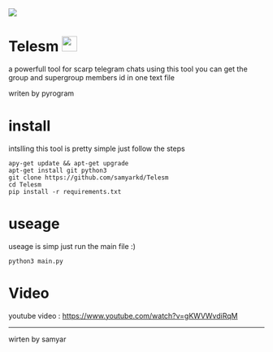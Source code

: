 <img align="center" style="marging: 0 50%;" src="https://media.giphy.com/media/l41lSxVZVzO1l4tDa/giphy.gif" />


# Telesm <img src="https://raw.githubusercontent.com/MartinHeinz/MartinHeinz/master/wave.gif" width="30px">

a powerfull tool for scarp telegram chats
using this tool you can get the group and supergroup members id in one text file 

writen by pyrogram 

# install

intslling this tool is pretty simple
just follow the steps
```
apy-get update && apt-get upgrade
apt-get install git python3
git clone https://github.com/samyarkd/Telesm
cd Telesm
pip install -r requirements.txt
```
# useage
useage is simp just run the main file :)
```
python3 main.py
```
# Video
youtube video : https://www.youtube.com/watch?v=gKWVWvdiRqM

-------------------
wirten by samyar

